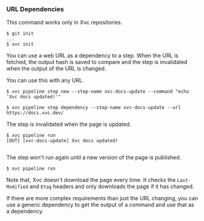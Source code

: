 ### URL Dependencies

This command works only in Xvc repositories.

```console
$ git init
...
$ xvc init
```

You can use a web URL as a dependency to a step.
When the URL is fetched, the output hash is saved to compare and the step is invalidated when the output of the URL is changed.

You can use this with any URL.

```console
$ xvc pipeline step new --step-name xvc-docs-update --command "echo 'Xvc docs updated!'"

$ xvc pipeline step dependency --step-name xvc-docs-update --url https://docs.xvc.dev/

```

The step is invalidated when the page is updated.

```console
$ xvc pipeline run
[OUT] [xvc-docs-update] Xvc docs updated!
 

```

The step won't run again until a new version of the page is published.

```console
$ xvc pipeline run

```

Note that, Xvc doesn't download the page every time. It checks the `Last-Modified` and `Etag` headers and only downloads the page if it has changed.

If there are more complex requirements than just the URL changing, you can use a generic dependency to get the output of a command and use that as a dependency.

